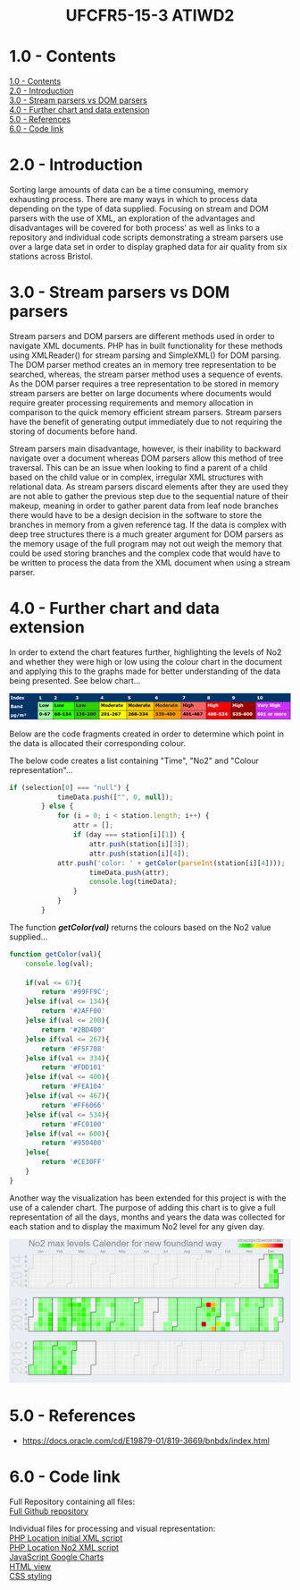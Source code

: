 # <div style="text-align: center">UFCFR5-15-3 ATIWD2</div>

# 1.0 - Contents

[1.0 - Contents](#1.0---Contents)<br>
[2.0 - Introduction](#2.0---Introduction)<br>
[3.0 - Stream parsers vs DOM parsers](#3.0---Stream-parsers-vs-DOM-parsers)<br>
[4.0 - Further chart and data extension](#4.0---Further-chart-and-data-extension)<br>
[5.0 - References](#5.0---References)<br>
[6.0 - Code link](#6.0---Code-link)

# 2.0 - Introduction

Sorting large amounts of data can be a time consuming, memory exhausting process. There are many ways in which to process data depending on the type of data supplied. Focusing on stream and DOM parsers with the use of XML, an exploration of the advantages and disadvantages will be covered for both process' as well as links to a repository and individual code scripts demonstrating a stream parsers use over a large data set in order to display graphed data for air quality from six stations across Bristol.  

# 3.0 - Stream parsers vs DOM parsers

Stream parsers and DOM parsers are different methods used in order to navigate XML documents. PHP has in built functionality for these methods using XMLReader() for stream parsing and SimpleXML() for DOM parsing. The DOM parser method creates an in memory tree representation to be searched, whereas, the stream parser method uses a sequence of events. As the DOM parser requires a tree representation to be stored in memory stream parsers are better on large documents where documents would require greater processing requirements and memory allocation in comparison to the quick memory efficient stream parsers. Stream parsers have the benefit of generating output immediately due to not requiring the storing of documents before hand.

Stream parsers main disadvantage, however, is their inability to backward navigate over a document whereas DOM parsers allow this method of tree traversal. This can be an issue when looking to find a parent of a child based on the child value or in complex, irregular XML structures with relational data. As stream parsers discard elements after they are used they are not able to gather the previous step due to the sequential nature of their makeup, meaning in order to gather parent data from leaf node branches there would have to be a design decision in the software to store the branches in memory from a given reference tag. If the data is complex with deep tree structures there is a much greater argument for DOM parsers as the memory usage of the full program may not out weigh the memory that could be used storing branches and the complex code that would have to be written to process the data from the XML document when using a stream parser.

# 4.0 - Further chart and data extension

In order to extend the chart features further, highlighting the levels of No2 and whether they were high or low using the colour chart in the document and applying this to the graphs made for better understanding of the data being presented. See below chart...

![alt text](https://raw.githubusercontent.com/tapshire/AdvancedWebDev2/master/chart.png "Defra Colour Chart for levels of risk")

Below are the code fragments created in order to determine which point in the data is allocated their corresponding colour.

The below code creates a list containing "Time", "No2" and "Colour representation"...

```javascript
if (selection[0] === "null") {
            timeData.push(["", 0, null]);
        } else {
            for (i = 0; i < station.length; i++) {
                attr = [];
                if (day === station[i][1]) {
                    attr.push(station[i][3]);
                    attr.push(station[i][4]);
		    attr.push('color: ' + getColor(parseInt(station[i][4])));
                    timeData.push(attr);
					console.log(timeData);
                }
            }
        }
```

The function ***getColor(val)*** returns the colours based on the No2 value supplied...

```javascript
function getColor(val){
	console.log(val);
	
	if(val <= 67){
		return '#99FF9C';
	}else if(val <= 134){
		return '#2AFF00'
	}else if(val <= 200){
		return '#2BD400'
	}else if(val <= 267){
		return '#F5F708'
	}else if(val <= 334){
		return '#FDD101'
	}else if(val <= 400){
		return '#FEA104'
	}else if(val <= 467){
		return '#FF6066'
	}else if(val <= 534){
		return '#FC0100'
	}else if(val <= 600){
		return '#950400'
	}else{
		return '#CE30FF'
	}
}
```

Another way the visualization has been extended for this project is with the use of a calender chart. The purpose of adding this chart is to give a full representation of all the days, months and years the data was collected for each station and to display the maximum No2 level for any given day.

![alt text](https://raw.githubusercontent.com/tapshire/AdvancedWebDev2/master/calenderchart.png "Calender chart example from implementation")



# 5.0 - References

* https://docs.oracle.com/cd/E19879-01/819-3669/bnbdx/index.html

# 6.0 - Code link

Full Repository containing all files:<br>
[Full Github repository](https://github.com/tapshire/AdvancedWebDev2)<br>

Individual files for processing and visual representation:<br>
[PHP Location initial XML script](https://raw.githubusercontent.com/tapshire/AdvancedWebDev2/master/php_script.php)<br>
[PHP Location No2 XML script](https://raw.githubusercontent.com/tapshire/AdvancedWebDev2/master/no2_script.php)<br>
[JavaScript Google Charts](https://raw.githubusercontent.com/tapshire/AdvancedWebDev2/master/script.js)<br>
[HTML view](https://raw.githubusercontent.com/tapshire/AdvancedWebDev2/master/index.html)<br>
[CSS styling](https://raw.githubusercontent.com/tapshire/AdvancedWebDev2/master/index.css)<br>



